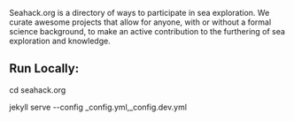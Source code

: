 Seahack.org is a directory of ways to participate in sea exploration. We curate awesome projects that allow for anyone, with or without a formal science background, to make an active contribution to the furthering of sea exploration and knowledge.

## Run Locally:

cd seahack.org

jekyll serve --config \_config.yml,\_config.dev.yml
